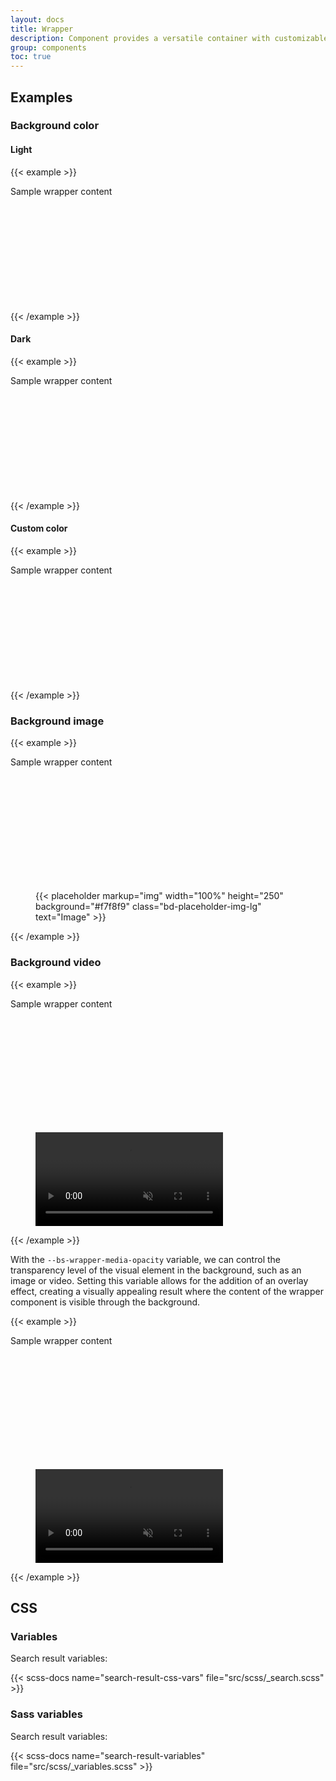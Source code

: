 ```yaml
---
layout: docs
title: Wrapper
description: Component provides a versatile container with customizable backgrounds, including colors, images, and videos.
group: components
toc: true
---
```


## Examples

### Background color

#### Light
{{< example >}}
<div class="wrapper wrapper-bg-light">
  <div class="d-flex justify-content-center align-items-center" style="min-height: 200px">Sample wrapper content</div>
</div>
{{< /example >}}

#### Dark
{{< example >}}
<div class="wrapper wrapper-bg-dark">
  <div class="d-flex justify-content-center align-items-center" style="min-height: 200px">Sample wrapper content</div>
</div>
{{< /example >}}

#### Custom color
{{< example >}}
<div class="wrapper" style="--bs-wrapper-bg-color: #f47c00; --bs-wrapper-color: #fff;">
  <div class="d-flex justify-content-center align-items-center" style="min-height: 200px">Sample wrapper content</div>
</div>
{{< /example >}}

### Background image
{{< example >}}
<div class="wrapper">
  <div class="d-flex justify-content-center align-items-center" style="min-height: 200px">Sample wrapper content</div>

  <div class="wrapper-bg-media">
    <figure>
      {{< placeholder markup="img" width="100%" height="250" background="#f7f8f9" class="bd-placeholder-img-lg" text="Image" >}}
    </figure>
  </div>
</div>
{{< /example >}}

### Background video
{{< example >}}
<div class="wrapper" style="--bs-wrapper-color: #fff;">
  <div class="d-flex justify-content-center align-items-center" style="min-height: 200px">Sample wrapper content</div>

  <div class="wrapper-bg-media">
    <figure>
      <video autoplay muted playsinline loop>
        <source src="assets/media/sample-video.mp4" type="video/mp4">
        <source src="assets/media/sample-video.ogg" type="video/ogg">
      </video>
    </figure>
  </div>
</div>
{{< /example >}}

With the `--bs-wrapper-media-opacity` variable, we can control the transparency level of the visual element in the background, such as an image or video. Setting this variable allows for the addition of an overlay effect, creating a visually appealing result where the content of the wrapper component is visible through the background.

{{< example >}}
<div class="wrapper" style="--bs-wrapper-bg-color: #f47c00; --bs-wrapper-color: #fff; --bs-wrapper-media-opacity: 0.2">
  <div class="d-flex justify-content-center align-items-center" style="min-height: 200px">Sample wrapper content</div>

  <div class="wrapper-bg-media">
    <figure>
      <video autoplay muted playsinline loop>
        <source src="assets/media/sample-video.mp4" type="video/mp4">
        <source src="assets/media/sample-video.ogg" type="video/ogg">
      </video>
    </figure>
  </div>
</div>
{{< /example >}}

## CSS

### Variables

Search result variables:

{{< scss-docs name="search-result-css-vars" file="src/scss/_search.scss" >}}

### Sass variables

Search result variables:

{{< scss-docs name="search-result-variables" file="src/scss/_variables.scss" >}}
